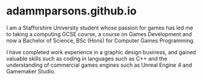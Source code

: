 # adammparsons.github.io

I am a Stafforshire University student whose passion for games has led me to taking a computing GCSE course, a course on Games Development and now a Bachelor of Science, BSc (Hons) for Computer Games Programming. 

I have completed work experience in a graphic design business, and gained valuable skills such as coding in languages such as C++ and the understanding of commercial games engines such as Unreal Engine 4 and Gamemaker Studio.
